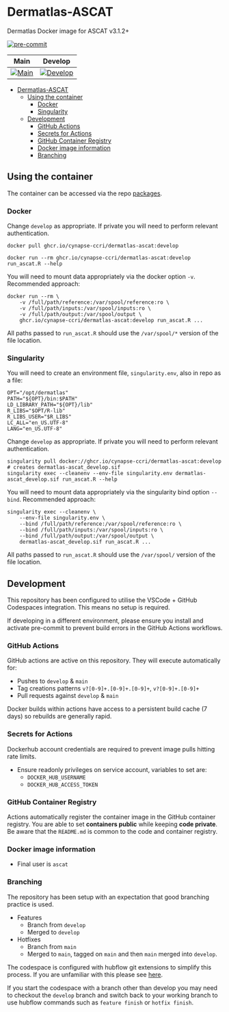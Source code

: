 # Dermatlas-ASCAT

Dermatlas Docker image for ASCAT v3.1.2+

[![pre-commit](https://img.shields.io/badge/pre--commit-enabled-brightgreen?logo=pre-commit)](https://github.com/pre-commit/pre-commit)

|                 Main                 |                Develop                |
| :----------------------------------: | :-----------------------------------: |
| [![Main][derm-main]][derm-main-view] | [![Develop][derm-dev]][derm-dev-view] |

- [Dermatlas-ASCAT](#dermatlas-ascat)
  - [Using the container](#using-the-container)
    - [Docker](#docker)
    - [Singularity](#singularity)
  - [Development](#development)
    - [GitHub Actions](#github-actions)
    - [Secrets for Actions](#secrets-for-actions)
    - [GitHub Container Registry](#github-container-registry)
    - [Docker image information](#docker-image-information)
    - [Branching](#branching)

## Using the container

The container can be accessed via the repo [packages](repo-package).

### Docker

Change `develop` as appropriate.  If private you will need to perform relevant authentication.

```
docker pull ghcr.io/cynapse-ccri/dermatlas-ascat:develop

docker run --rm ghcr.io/cynapse-ccri/dermatlas-ascat:develop run_ascat.R --help
```

You will need to mount data appropriately via the docker option `-v`.  Recommended approach:

```
docker run --rm \
    -v /full/path/reference:/var/spool/reference:ro \
    -v /full/path/inputs:/var/spool/inputs:ro \
    -v /full/path/output:/var/spool/output \
    ghcr.io/cynapse-ccri/dermatlas-ascat:develop run_ascat.R ...
```

All paths passed to `run_ascat.R` should use the `/var/spool/*` version of the file location.

### Singularity

You will need to create an environment file, `singularity.env`, also in repo as a file:

```
OPT="/opt/dermatlas"
PATH="${OPT}/bin:$PATH"
LD_LIBRARY_PATH="${OPT}/lib"
R_LIBS="$OPT/R-lib"
R_LIBS_USER="$R_LIBS"
LC_ALL="en_US.UTF-8"
LANG="en_US.UTF-8"
```

Change `develop` as appropriate.  If private you will need to perform relevant authentication.

```
singularity pull docker://ghcr.io/cynapse-ccri/dermatlas-ascat:develop
# creates dermatlas-ascat_develop.sif
singularity exec --cleanenv --env-file singularity.env dermatlas-ascat_develop.sif run_ascat.R --help
```

You will need to mount data appropriately via the singularity bind option `--bind`.  Recommended approach:

```
singularity exec --cleanenv \
    --env-file singularity.env \
    --bind /full/path/reference:/var/spool/reference:ro \
    --bind /full/path/inputs:/var/spool/inputs:ro \
    --bind /full/path/output:/var/spool/output \
    dermatlas-ascat_develop.sif run_ascat.R ...
```

All paths passed to `run_ascat.R` should use the `/var/spool/` version of the file location.

## Development

This repository has been configured to utilise the VSCode + GitHub Codespaces integration.  This means no setup is required.

If developing in a different environment, please ensure you install and activate pre-commit to prevent build errors in
the GitHub Actions workflows.

### GitHub Actions

GitHub actions are active on this repository.  They will execute automatically for:

- Pushes to `develop` & `main`
- Tag creations patterns `v?[0-9]+.[0-9]+.[0-9]+`, `v?[0-9]+.[0-9]+`
- Pull requests against `develop` & `main`

Docker builds within actions have access to a persistent build cache (7 days) so rebuilds are generally rapid.

### Secrets for Actions

Dockerhub account credentials are required to prevent image pulls hitting rate limits.

- Ensure readonly privileges on service account, variables to set are:
  - `DOCKER_HUB_USERNAME`
  - `DOCKER_HUB_ACCESS_TOKEN`

### GitHub Container Registry

Actions automatically register the container image in the GitHub container registry.  You are able to set **containers public**
while keeping **code private**.  Be aware that the `README.md` is common to the code and container registry.

### Docker image information

- Final user is `ascat`

### Branching

The repository has been setup with an expectation that good branching practice is used.

- Features
  - Branch from `develop`
  - Merged to `develop`
- Hotfixes
  - Branch from `main`
  - Merged to `main`, tagged on `main` and then `main` merged into `develop`.

The codespace is configured with hubflow git extensions to simplify this process.  If you are unfamiliar with this please
see [here](hubflow).

If you start the codespace with a branch other than develop you may need to checkout the `develop` branch and switch back
to your working branch to use hubflow commands such as `feature finish` or `hotfix finish`.

<!-- links -->

[derm-dev]: https://github.com/cynapse-ccri/Dermatlas-ASCAT/actions/workflows/build.yaml/badge.svg?branch=develop
[derm-dev-view]: https://github.com/cynapse-ccri/Dermatlas-ASCAT/actions?query=branch%3Adevelop
[derm-main]: https://github.com/cynapse-ccri/Dermatlas-ASCAT/actions/workflows/build.yaml/badge.svg?branch=main
[derm-main-view]: https://github.com/cynapse-ccri/Dermatlas-ASCAT/actions?query=branch%3Amain
